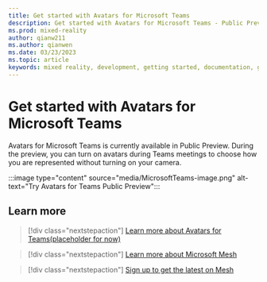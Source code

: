 ```yaml
---
title: Get started with Avatars for Microsoft Teams
description: Get started with Avatars for Microsoft Teams - Public Preview
ms.prod: mixed-reality
author: qianw211
ms.author: qianwen
ms.date: 03/23/2023
ms.topic: article
keywords: mixed reality, development, getting started, documentation, guides, features, holograms
---
```


# Get started with Avatars for Microsoft Teams

Avatars for Microsoft Teams is currently available in Public Preview. During the preview, you can turn on avatars during Teams meetings to choose how you are represented without turning on your camera. 

:::image type="content" source="media/MicrosoftTeams-image.png" alt-text="Try Avatars for Teams Public Preview":::

## Learn more

   > [!div class="nextstepaction"]
   > [Learn more about Avatars for Teams(placeholder for now)](get-started.md)

   > [!div class="nextstepaction"]
   > [Learn more about Microsoft Mesh](https://www.microsoft.com/mesh)

   > [!div class="nextstepaction"]
   > [Sign up to get the latest on Mesh](https://info.microsoft.com/CO-NOGEP-CNTNT-FY21-03Mar-02-Microsoft-Mesh-5890_01Registration-ForminBody.html)

